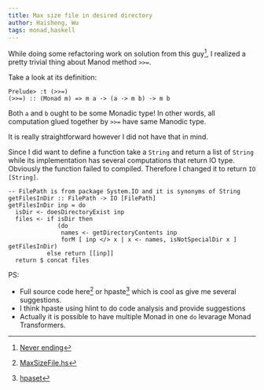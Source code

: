 ```yaml
---
title: Max size file in desired directory
author: Haisheng, Wu
tags: monad,haskell
---
```


While doing some refactoring work on solution from this guy[^garriot], I realized a pretty trivial thing about Manod method `>>=`.

Take a look at its definition:

~~~~~
Prelude> :t (>>=)
(>>=) :: (Monad m) => m a -> (a -> m b) -> m b
~~~~~

Both `a` and `b` ought to be some Monadic type!
In other words, all computation glued together by `>>=` have same Manodic type.

It is really straightforward however I did not have that in mind.

Since I did want to define a function take a `String` and return a list of `String` while its implementation has several computations that return IO type.
Obviously the function failed to compiled.
Therefore I changed it to return `IO [String]`.

~~~~~
-- FilePath is from package System.IO and it is synonyms of String
getFilesInDir :: FilePath -> IO [FilePath]
getFilesInDir inp = do 
  isDir <- doesDirectoryExist inp
  files <- if isDir then
              (do
               names <- getDirectoryContents inp
               forM [ inp </> x | x <- names, isNotSpecialDir x ] getFilesInDir)
           else return [[inp]]              
  return $ concat files
~~~~~~

PS:

* Full source code here[^fullcode] or hpaste[^hpaste] which is cool as give me several suggestions.
* I think hpaste using hlint to do code analysis and provide suggestions
* Actually it is possible to have multiple Monad in one `do` levarage Monad Transformers.

[^garriot]: [Never ending](http://www.never-ending.me/blog/2011/06/16/276/)
[^fullcode]: [MaxSizeFile.hs](https://github.com/freizl/dive-into-haskell/blob/master/io/MaxSizeFile.hs)
[^hpaste]: [hpaset](http://hpaste.org/47969)
